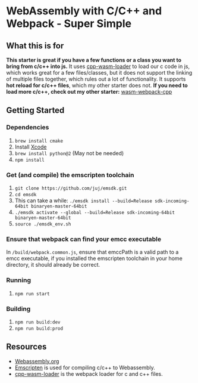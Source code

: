 # WebAssembly with C/C++ and Webpack - Super Simple

## What this is for

**This starter is great if you have a few functions or a class you want to bring from c/c++ into js.** It uses [cpp-wasm-loader](https://github.com/Kobzol/cpp-wasm-loader) to load our c code in js, which works great for a few files/classes, but it does not support the linking of multiple files together, which rules out a lot of functionality. It supports **hot reload for c/c++ files**, which my other starter does not. **If you need to load more c/c++, check out my other starter:** [wasm-webpack-cpp](https://github.com/konamacona/wasm-webpack-cpp-simple)

## Getting Started

### Dependencies

1. `brew install cmake`
2. Install [Xcode](https://itunes.apple.com/us/app/xcode/id497799835)
3. `brew install python@2` (May not be needed)
4. `npm install`

### Get (and compile) the emscripten toolchain

1. `git clone https://github.com/juj/emsdk.git`
2. `cd emsdk`
3. This can take a while: `./emsdk install --build=Release sdk-incoming-64bit binaryen-master-64bit`
4. `./emsdk activate --global --build=Release sdk-incoming-64bit binaryen-master-64bit`
5. `source ./emsdk_env.sh`

### Ensure that webpack can find your emcc executable

In `/build/webpack.common.js`, ensure that emccPath is a valid path to a emcc executable, if you installed the emscripten toolchain in your home directory, it should already be correct.

### Running

1. `npm run start`

### Building

1. `npm run build:dev`
2. `npm run build:prod`

## Resources

* [Webassembly.org](http://webassembly.org/)
* [Emscripten](http://kripken.github.io/emscripten-site/) is used for compiling c/c++ to Webassembly.
* [cpp-wasm-loader](https://github.com/Kobzol/cpp-wasm-loader) is the webpack loader for c and c++ files.